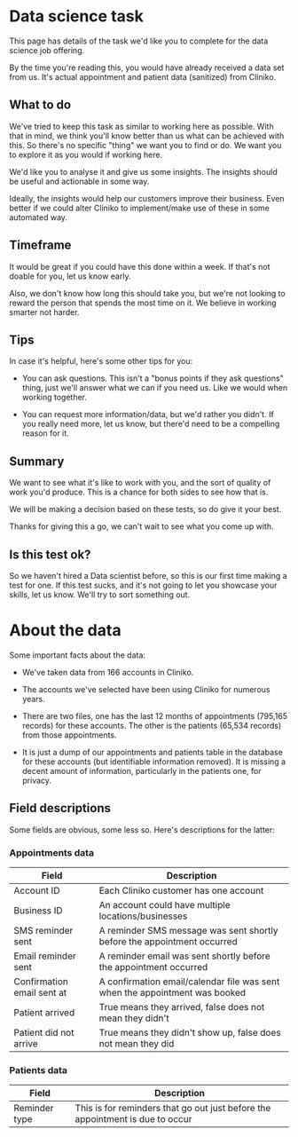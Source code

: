 # Data science task

This page has details of the task we'd like you to complete for the data science job offering.

By the time you're reading this, you would have already received a data set from us. It's actual appointment and patient data (sanitized) from Cliniko.

## What to do

We've tried to keep this task as similar to working here as possible. With that in mind, we think you'll know better than us what can be achieved with this. So there's no specific "thing" we want you to find or do. We want you to explore it as you would if working here.

We'd like you to analyse it and give us some insights. The insights should be useful and actionable in some way.

Ideally, the insights would help our customers improve their business. Even better if we could alter Cliniko to implement/make use of these in some automated way.

## Timeframe

It would be great if you could have this done within a week. If that's not doable for you, let us know early.

Also, we don't know how long this should take you, but we're not looking to reward the person that spends the most time on it. We believe in working smarter not harder.

## Tips

In case it's helpful, here's some other tips for you:

- You can ask questions. This isn't a "bonus points if they ask questions" thing, just we'll answer what we can if you need us. Like we would when working together.

- You can request more information/data, but we'd rather you didn't. If you really need more, let us know, but there'd need to be a compelling reason for it.

## Summary

We want to see what it's like to work with you, and the sort of quality of work you'd produce. This is a chance for both sides to see how that is.

We will be making a decision based on these tests, so do give it your best.

Thanks for giving this a go, we can't wait to see what you come up with.

## Is this test ok?

So we haven't hired a Data scientist before, so this is our first time making a test for one. If this test sucks, and it's not going to let you showcase your skills, let us know. We'll try to sort something out.

# About the data

Some important facts about the data:

- We've taken data from 166 accounts in Cliniko.

- The accounts we've selected have been using Cliniko for numerous years.

- There are two files, one has the last 12 months of appointments (795,165 records) for these accounts. The other is the patients (65,534 records) from those appointments.

- It is just a dump of our appointments and patients table in the database for these accounts (but identifiable information removed). It is missing a decent amount of information, particularly in the patients one, for privacy.

## Field descriptions

Some fields are obvious, some less so. Here's descriptions for the latter:

### Appointments data

| Field | Description |
| --- | --- |
| Account ID | Each Cliniko customer has one account |
| Business ID | An account could have multiple locations/businesses |
| SMS reminder sent | A reminder SMS message was sent shortly before the appointment occurred |
| Email reminder sent | A reminder email was sent shortly before the appointment occurred |
| Confirmation email sent at | A confirmation email/calendar file was sent when the appointment was booked |
| Patient arrived | True means they arrived, false does not mean they didn't |
| Patient did not arrive | True means they didn't show up, false does not mean they did |

### Patients data

| Field | Description |
| --- | --- |
| Reminder type | This is for reminders that go out just before the appointment is due to occur |




